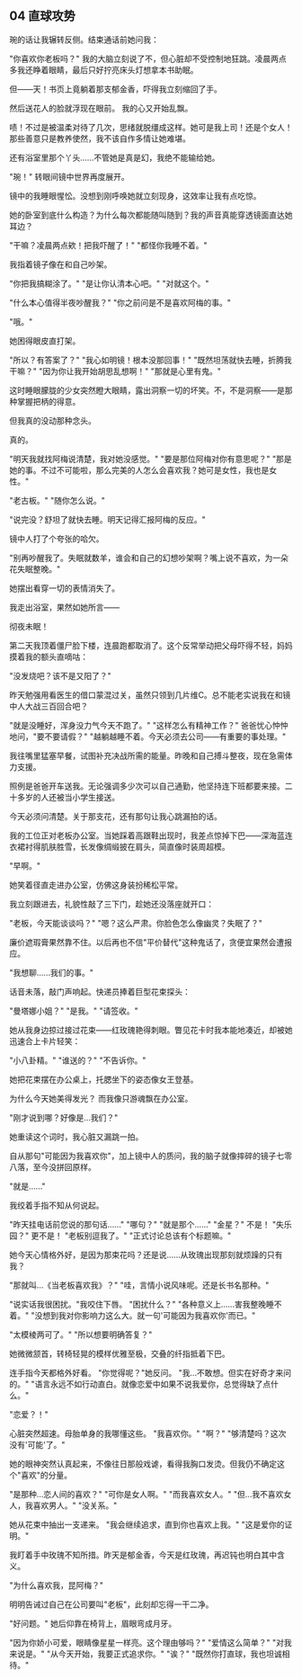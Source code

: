 ## 04 直球攻势

琬的话让我辗转反侧。结束通话前她问我：

"你喜欢你老板吗？"
我的大脑立刻说了不，但心脏却不受控制地狂跳。凌晨两点多我还睁着眼睛，最后只好拧亮床头灯想拿本书助眠。

但——天！书页上竟躺着那支郁金香，吓得我立刻缩回了手。

然后送花人的脸就浮现在眼前。
我的心又开始乱飘。

啧！不过是被温柔对待了几次，思绪就脱缰成这样。她可是我上司！还是个女人！那些善意只是教养使然，我不该自作多情让她难堪。

还有浴室里那个丫头......不管她是真是幻，我绝不能输给她。

"琬！"
转眼间镜中世界再度展开。

镜中的我睡眼惺忪。没想到刚呼唤她就立刻现身，这效率让我有点吃惊。

她的卧室到底什么构造？为什么每次都能随叫随到？我的声音真能穿透镜面直达她耳边？

"干嘛？凌晨两点欸！把我吓醒了！"
"都怪你我睡不着。"

我指着镜子像在和自己吵架。

"你把我搞糊涂了。"
"是让你认清本心吧。"
"对就这个。"

"什么本心值得半夜吵醒我？"
"你之前问是不是喜欢阿梅的事。"

"哦。"

她困得眼皮直打架。

"所以？有答案了？"
"我心如明镜！根本没那回事！"
"既然坦荡就快去睡，折腾我干嘛？"
"因为你让我开始胡思乱想啊！"
"那就是心里有鬼。"

这时睡眼朦胧的少女突然瞪大眼睛，露出洞察一切的坏笑。不，不是洞察——是那种掌握把柄的得意。

但我真的没动那种念头。

真的。

"明天我就找阿梅说清楚，我对她没感觉。"
"要是那位阿梅对你有意思呢？"
"那是她的事。不过不可能啦，那么完美的人怎么会喜欢我？她可是女性，我也是女性。"

"老古板。"
"随你怎么说。"

"说完没？舒坦了就快去睡。明天记得汇报阿梅的反应。"

镜中人打了个夸张的哈欠。

"别再吵醒我了。失眠就数羊，谁会和自己的幻想吵架啊？嘴上说不喜欢，为一朵花失眠整晚。"

她摆出看穿一切的表情消失了。

我走出浴室，果然如她所言——

彻夜未眠！

第二天我顶着僵尸脸下楼，连晨跑都取消了。这个反常举动把父母吓得不轻，妈妈摸着我的额头直嘀咕：

"没发烧吧？该不是又阳了？"

昨天勉强用看医生的借口蒙混过关，虽然只领到几片维C。总不能老实说我在和镜中人大战三百回合吧？

"就是没睡好，浑身没力气今天不跑了。"
"这样怎么有精神工作？"
爸爸忧心忡忡地问，"要不要请假？"
"越躺越睡不着。今天必须去公司——有重要的事处理。"

我往嘴里猛塞早餐，试图补充决战所需的能量。昨晚和自己搏斗整夜，现在急需体力支援。

照例是爸爸开车送我。无论强调多少次可以自己通勤，他坚持连下班都要来接。二十多岁的人还被当小学生接送。

今天必须问清楚。关于那支花，还有那句让我心跳漏拍的话。

我的工位正对老板办公室。当她踩着高跟鞋出现时，我差点惊掉下巴——深海蓝连衣裙衬得肌肤胜雪，长发像绸缎披在肩头，简直像时装周超模。

"早啊。"

她笑着径直走进办公室，仿佛这身装扮稀松平常。

我立刻跟进去，礼貌性敲了三下门，趁她还没落座就开口：

"老板，今天能谈谈吗？"
"嗯？这么严肃。你脸色怎么像幽灵？失眠了？"

廉价遮瑕膏果然靠不住。以后再也不信"平价替代"这种鬼话了，贪便宜果然会遭报应。

"我想聊......我们的事。"

话音未落，敲门声响起。快递员捧着巨型花束探头：

"曼塔娜小姐？"
"是我。"
"请签收。"

她从我身边掠过接过花束——红玫瑰艳得刺眼。瞥见花卡时我本能地凑近，却被她迅速合上卡片轻笑：

"小八卦精。"
"谁送的？"
"不告诉你。"

她把花束摆在办公桌上，托腮坐下的姿态像女王登基。

为什么今天她美得发光？
而我像只游魂飘在办公室。

"刚才说到哪？好像是...我们？"

她重读这个词时，我心脏又漏跳一拍。

自从那句"可能因为我喜欢你"，加上镜中人的质问，我的脑子就像摔碎的镜子七零八落，至今没拼回原样。

"就是......"

我绞着手指不知从何说起。

"昨天挂电话前您说的那句话......"
"哪句？"
"就是那个......"
"金星？"
不是！
"失乐园？"
更不是！
"老板别逗我了。"
"正式讨论总该有个标题嘛。"

她今天心情格外好，是因为那束花吗？还是说......从玫瑰出现那刻就烦躁的只有我？

"那就叫...《当老板喜欢我》？"
"哇，言情小说风味呢。还是长书名那种。"

"说实话我很困扰。"我咬住下唇。
"困扰什么？"
"各种意义上......害我整晚睡不着。"
"没想到我对你影响力这么大。就一句'可能因为我喜欢你'而已。"

"太模棱两可了。"
"所以想要明确答复？"

她微微颔首，转椅轻晃的模样优雅至极，交叠的纤指抵着下巴。

连手指今天都格外好看。
"你觉得呢？"她反问。
"我...不敢想。但实在好奇才来问的。"
"语言永远不如行动直白。就像恋爱中如果不说我爱你，总觉得缺了点什么。"

"恋爱？！"

心脏突然超速。母胎单身的我哪懂这些。
"我喜欢你。"
"啊？"
"够清楚吗？这次没有'可能'了。"

她的眼神突然认真起来，不像往日那般戏谑，看得我胸口发烫。但我仍不确定这个"喜欢"的分量。

"是那种...恋人间的喜欢？"
"可你是女人啊。"
"而我喜欢女人。"
"但...我不喜欢女人，我喜欢男人。"
"没关系。"

她从花束中抽出一支递来。
"我会继续追求，直到你也喜欢上我。"
"这是爱你的证明。"

我盯着手中玫瑰不知所措。昨天是郁金香，今天是红玫瑰，再迟钝也明白其中含义。

"为什么喜欢我，昆阿梅？"

明明告诫过自己在公司要叫"老板"，此刻却忘得一干二净。

"好问题。"
她后仰靠在椅背上，眉眼弯成月牙。

"因为你娇小可爱，眼睛像星星一样亮。这个理由够吗？"
"爱情这么简单？"
"对我来说是。"
"从今天开始，我要正式追求你。"
"诶？"
"既然你打直球，我也坦诚相待。"

